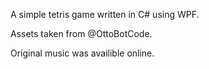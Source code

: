 A simple tetris game written in C# using WPF. 

Assets taken from @OttoBotCode.

Original music was availible online. 
